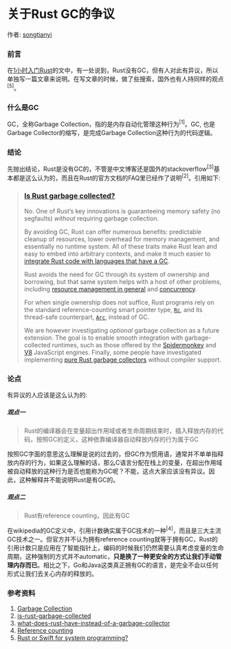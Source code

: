 # 关于Rust GC的争议

作者: [songtianyi](https://github.com/songtianyi)

### 前言

在[1小时入门Rust](getting-started-with-rust-in-1-hour.md)的文中，有一处说到，Rust没有GC，但有人对此有异议，所以单独写一篇文章来说明。在写文章的时候，做了些搜索，国外也有人持同样的观点<sup>[5]</sup>。

### 什么是GC

GC，全称Garbage Collection，指的是内存自动化管理这种行为<sup>[1]</sup>。GC, 也是Garbage Collector的缩写，是完成Garbage Collection这种行为的代码逻辑。

### 结论

先抛出结论，Rust是没有GC的，不管是中文博客还是国外的stackoverflow<sup>[3]</sup>基本都是这么认为的，而且在Rust的官方文档的FAQ里已经作了说明<sup>[2]</sup>。引用如下:

> ### [Is Rust garbage collected?](https://www.rust-lang.org/en-US/faq.html#is-rust-garbage-collected)
>
> No. One of Rust’s key innovations is guaranteeing memory safety (no segfaults) *without* requiring garbage collection.
>
> By avoiding GC, Rust can offer numerous benefits: predictable cleanup of resources, lower overhead for memory management, and essentially no runtime system. All of these traits make Rust lean and easy to embed into arbitrary contexts, and make it much easier to [integrate Rust code with languages that have a GC](http://calculist.org/blog/2015/12/23/neon-node-rust/).
>
> Rust avoids the need for GC through its system of ownership and borrowing, but that same system helps with a host of other problems, including [resource management in general](http://blog.skylight.io/rust-means-never-having-to-close-a-socket/) and [concurrency](http://blog.rust-lang.org/2015/04/10/Fearless-Concurrency.html).
>
> For when single ownership does not suffice, Rust programs rely on the standard reference-counting smart pointer type, [`Rc`](https://doc.rust-lang.org/std/rc/struct.Rc.html), and its thread-safe counterpart, [`Arc`](https://doc.rust-lang.org/std/sync/struct.Arc.html), instead of GC.
>
> We are however investigating *optional* garbage collection as a future extension. The goal is to enable smooth integration with garbage-collected runtimes, such as those offered by the [Spidermonkey](https://developer.mozilla.org/en-US/docs/Mozilla/Projects/SpiderMonkey) and [V8](https://developers.google.com/v8/?hl=en) JavaScript engines. Finally, some people have investigated implementing [pure Rust garbage collectors](https://manishearth.github.io/blog/2015/09/01/designing-a-gc-in-rust/) without compiler support.

### 论点

有异议的人应该是这么认为的:

##### 观点一

> Rust的编译器会在变量超出作用域或者生命周期结束时，插入释放内存的代码，按照GC的定义，这种依靠编译器自动释放内存的行为属于GC

按照GC字面的意思这么理解是说的过去的，但GC作为惯用语，通常并不单单指释放内存的行为，如果这么理解的话，那么C语言分配在栈上的变量，在超出作用域被自动释放的这种行为是否也能称为GC呢？不能，这点大家应该没有异议。因此，这种解释并不能说明Rust是有GC的。

##### 观点二

> Rust有reference counting，因此有GC

在wikipedia的GC定义中，引用计数确实属于GC技术的一种<sup>[4]</sup>，而且是三大主流GC技术之一。但官方并不认为拥有reference counting就等于拥有GC，Rust的引用计数只是应用在了智能指针上，编码的时候我们仍然需要认真考虑变量的生命周期，这种强制的方式并不automatic，**只是换了一种更安全的方式让我们手动管理内存而已**。相比之下，Go和Java这类真正拥有GC的语言，是完全不会以任何形式让我们去关心内存的释放的。

### 参考资料

1. [Garbage Collection](https://en.wikipedia.org/wiki/Garbage_collection_(computer_science))
2. [is-rust-garbage-collected](https://www.rust-lang.org/en-US/faq.html#is-rust-garbage-collected)
3. [what-does-rust-have-instead-of-a-garbage-collector](https://stackoverflow.com/questions/32677420/what-does-rust-have-instead-of-a-garbage-collector)
4. [Reference counting](https://en.wikipedia.org/wiki/Garbage_collection_(computer_science)#Reference_counting)
5. [Rust or Swift for system programming?](https://news.ycombinator.com/item?id=12032638)